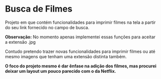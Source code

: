 # Busca de Filmes

Projeto em que contém funcionalidades para imprimir filmes na tela a partir do seu link fornecido no campo de busca. 

**Observação:** No momento apenas implementei essas funções para aceitar a extensão .jpg

Contudo pretendo trazer novas funcionalidades para imprimir filmes ou até mesmo imagens que tenham uma extensão distinta também.

**O foco do projeto mesmo é dar ênfase na adição dos filmes, mas procurei deixar um layout um pouco parecido com o da Netflix.**